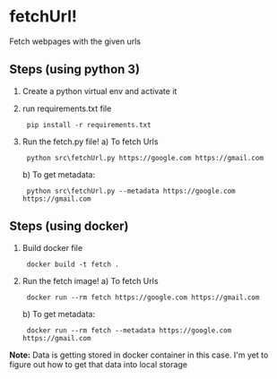 # fetchUrl!

Fetch webpages with the given urls


## Steps (using python 3)

1) Create a python virtual env and activate it
2) run requirements.txt file

	    pip install -r requirements.txt
    
3. Run the fetch.py file!
	a) To fetch Urls
	

	    python src\fetchUrl.py https://google.com https://gmail.com

	b) To get metadata:
		
	    python src\fetchUrl.py --metadata https://google.com https://gmail.com
	    

## Steps (using docker)

1) Build docker file

	    docker build -t fetch .
2) Run the fetch image!
	a) To fetch Urls
	

	    docker run --rm fetch https://google.com https://gmail.com

	b) To get metadata:
		
	    docker run --rm fetch --metadata https://google.com https://gmail.com

**Note:** Data is getting stored in docker container in this case. I'm yet to figure out how to get that data into local storage
